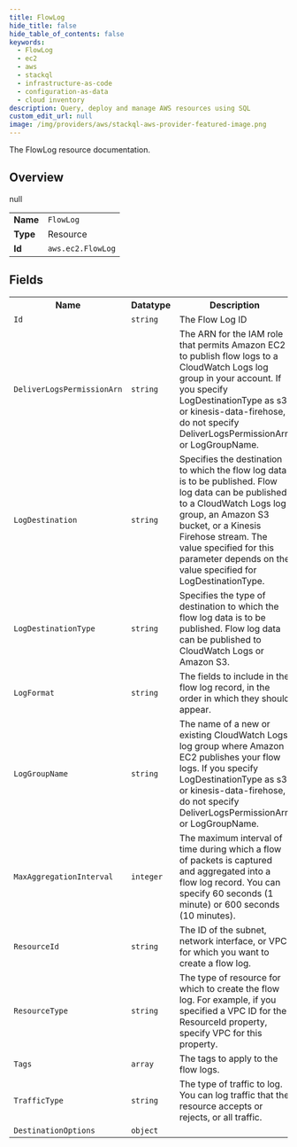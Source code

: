 ```yaml
---
title: FlowLog
hide_title: false
hide_table_of_contents: false
keywords:
  - FlowLog
  - ec2
  - aws
  - stackql
  - infrastructure-as-code
  - configuration-as-data
  - cloud inventory
description: Query, deploy and manage AWS resources using SQL
custom_edit_url: null
image: /img/providers/aws/stackql-aws-provider-featured-image.png
---
```

The FlowLog resource documentation.

## Overview
<table><tbody>
<tr><td><b>Name</b></td><td><code>FlowLog</code></td></tr>
<tr><td><b>Type</b></td><td>Resource</td></tr>
null
<tr><td><b>Id</b></td><td><code>aws.ec2.FlowLog</code></td></tr>
</tbody></table>

## Fields
<table><tbody>
<tr><th>Name</th><th>Datatype</th><th>Description</th></tr>
<tr><td><code>Id</code></td><td><code>string</code></td><td>The Flow Log ID</td></tr><tr><td><code>DeliverLogsPermissionArn</code></td><td><code>string</code></td><td>The ARN for the IAM role that permits Amazon EC2 to publish flow logs to a CloudWatch Logs log group in your account. If you specify LogDestinationType as s3 or kinesis-data-firehose, do not specify DeliverLogsPermissionArn or LogGroupName.</td></tr><tr><td><code>LogDestination</code></td><td><code>string</code></td><td>Specifies the destination to which the flow log data is to be published. Flow log data can be published to a CloudWatch Logs log group, an Amazon S3 bucket, or a Kinesis Firehose stream. The value specified for this parameter depends on the value specified for LogDestinationType.</td></tr><tr><td><code>LogDestinationType</code></td><td><code>string</code></td><td>Specifies the type of destination to which the flow log data is to be published. Flow log data can be published to CloudWatch Logs or Amazon S3.</td></tr><tr><td><code>LogFormat</code></td><td><code>string</code></td><td>The fields to include in the flow log record, in the order in which they should appear.</td></tr><tr><td><code>LogGroupName</code></td><td><code>string</code></td><td>The name of a new or existing CloudWatch Logs log group where Amazon EC2 publishes your flow logs. If you specify LogDestinationType as s3 or kinesis-data-firehose, do not specify DeliverLogsPermissionArn or LogGroupName.</td></tr><tr><td><code>MaxAggregationInterval</code></td><td><code>integer</code></td><td>The maximum interval of time during which a flow of packets is captured and aggregated into a flow log record. You can specify 60 seconds (1 minute) or 600 seconds (10 minutes).</td></tr><tr><td><code>ResourceId</code></td><td><code>string</code></td><td>The ID of the subnet, network interface, or VPC for which you want to create a flow log.</td></tr><tr><td><code>ResourceType</code></td><td><code>string</code></td><td>The type of resource for which to create the flow log. For example, if you specified a VPC ID for the ResourceId property, specify VPC for this property.</td></tr><tr><td><code>Tags</code></td><td><code>array</code></td><td>The tags to apply to the flow logs.</td></tr><tr><td><code>TrafficType</code></td><td><code>string</code></td><td>The type of traffic to log. You can log traffic that the resource accepts or rejects, or all traffic.</td></tr><tr><td><code>DestinationOptions</code></td><td><code>object</code></td><td></td></tr>
</tbody></table>
